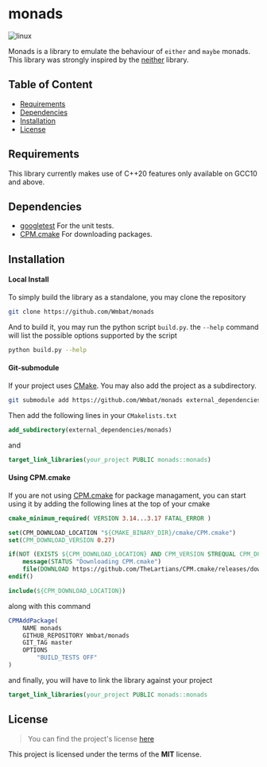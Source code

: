 # monads

![linux](https://github.com/Wmbat/monads/workflows/C/C++%20CI/badge.svg)

Monads is a library to emulate the behaviour of `either` and `maybe` monads. This library was strongly inspired by the
[neither](https://github.com/LoopPerfect/neither) library.

## Table of Content
* [Requirements](#requirements)
* [Dependencies](#dependencies)
* [Installation](#installation)
* [License](#license)

## Requirements

This library currently makes use of C++20 features only available on GCC10 and above.

## Dependencies

* [googletest](https://github.com/google/googletest) For the unit tests.
* [CPM.cmake](https://github.com/TheLartians/CPM.cmake) For downloading packages.

## Installation

#### Local Install
To simply build the library as a standalone, you may clone the repository 
```sh
git clone https://github.com/Wmbat/monads
```

And to build it, you may run the python script `build.py`. the `--help` command will list the possible options supported
by the script
```sh
python build.py --help
```

#### Git-submodule

If your project uses [CMake](https://cmake.org/). You may also add the project as a subdirectory.
```sh
git submodule add https://github.com/Wmbat/monads external_dependencies
```

Then add the following lines in your `CMakelists.txt`
```cmake
add_subdirectory(external_dependencies/monads)
```

and
```cmake
target_link_libraries(your_project PUBLIC monads::monads)
```

#### Using CPM.cmake

If you are not using [CPM.cmake](https://github.com/TheLartians/CPM.cmake) for package managament, you can start using
it by adding the following lines at the top of your cmake 
```cmake
cmake_minimum_required( VERSION 3.14...3.17 FATAL_ERROR )

set(CPM_DOWNLOAD_LOCATION "${CMAKE_BINARY_DIR}/cmake/CPM.cmake")
set(CPM_DOWNLOAD_VERSION 0.27)

if(NOT (EXISTS ${CPM_DOWNLOAD_LOCATION} AND CPM_VERSION STREQUAL CPM_DOWNLOAD_VERSION))
    message(STATUS "Downloading CPM.cmake")
    file(DOWNLOAD https://github.com/TheLartians/CPM.cmake/releases/download/v${CPM_DOWNLOAD_VERSION}/CPM.cmake ${CPM_DOWNLOAD_LOCATION})
endif()

include(${CPM_DOWNLOAD_LOCATION})
```

along with this command
```cmake
CPMAddPackage(
    NAME monads
    GITHUB_REPOSITORY Wmbat/monads
    GIT_TAG master
    OPTIONS
        "BUILD_TESTS OFF"
)
```

and finally, you will have to link the library against your project
```cmake 
target_link_libraries(your_project PUBLIC monads::monads
```

## License

> You can find the project's license [here](https://github.com/Wmbat/monads/blob/master/LICENSE)

This project is licensed under the terms of the **MIT** license.

